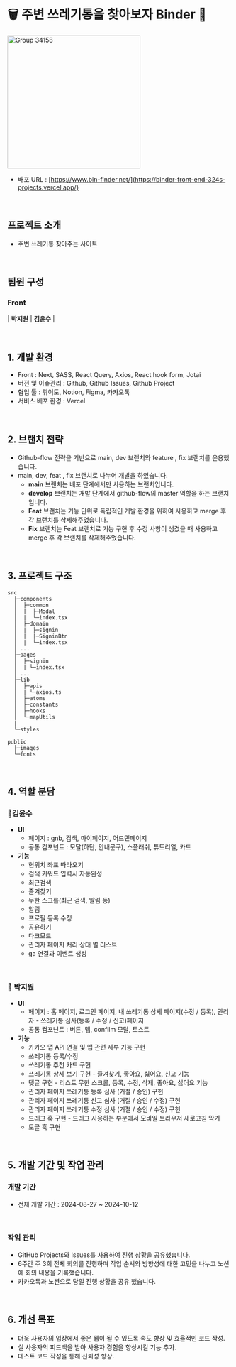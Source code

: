 # 🗑️ 주변 쓰레기통을 찾아보자 Binder 🚮

<img src="https://github.com/user-attachments/assets/cbadfc22-afb1-4189-b841-030721807813" alt="Group 34158" width="300"/>


- 배포 URL : [https://www.bin-finder.net/](https://binder-front-end-324s-projects.vercel.app/)

<br>

## 프로젝트 소개

- 주변 쓰레기통 찾아주는 사이트

<br>

## 팀원 구성

### Front

| **박지원** | **김윤수** | <br/>

<br>

## 1. 개발 환경

- Front : Next, SASS, React Query, Axios, React hook form, Jotai
- 버전 및 이슈관리 : Github, Github Issues, Github Project
- 협업 툴 : 뤼이도, Notion, Figma, 카카오톡
- 서비스 배포 환경 : Vercel
<br>

## 2. 브랜치 전략

- Github-flow 전략을 기반으로 main, dev 브랜치와 feature , fix 브랜치를 운용했습니다.
- main, dev, feat , fix 브랜치로 나누어 개발을 하였습니다.
    - **main** 브랜치는 배포 단계에서만 사용하는 브랜치입니다.
    - **develop** 브랜치는 개발 단계에서 github-flow의 master 역할을 하는 브랜치입니다.
    - **Feat** 브랜치는 기능 단위로 독립적인 개발 환경을 위하여 사용하고 merge 후 각 브랜치를 삭제해주었습니다.
    - **Fix** 브랜치는 Feat 브랜치로 기능 구현 후 수정 사항이 생겼을 때 사용하고 merge 후 각 브랜치를 삭제해주었습니다.

<br>

## 3. 프로젝트 구조

```
src
  ├─components
  │  ├─common
  │  |  ├─Modal
  │  |  └─index.tsx
  │  ├─domain
  │  |  ├─signin
  │  |  |─SigninBtn
  │  |  └─index.tsx
  │	...
  ├─pages
  │  ├─signin
  │  | └─index.tsx
  │	...
  ├─lib
  │  ├─apis
  │  | └─axios.ts
  │  ├─atoms
  │  ├─constants
  │  ├─hooks
  │  └─mapUtils
  |
  └─styles
	
public
  ├─images
  └─fonts
```

<br>

## 4. 역할 분담

### 👻김윤수

- **UI**
    - 페이지 : gnb, 검색, 마이페이지, 어드민페이지
    - 공통 컴포넌트 : 모달(하단, 안내문구), 스플래쉬, 튜토리얼, 카드
- **기능**
    - 현위치 좌표 따라오기
    - 검색 키워드 입력시 자동완성
    - 최근검색
    - 즐겨찾기
    - 무한 스크롤(최근 검색, 알림 등)
    - 알림
    - 프로필 등록 수정
    - 공유하기
    - 다크모드
    - 관리자 페이지 처리 상태 별 리스트
    - ga 연결과 이벤트 생성
    

<br/>

### 👀 박지원

- **UI**
    - 페이지 : 홈 페이지, 로그인 페이지, 내 쓰레기통 상세 페이지(수정 / 등록), 관리자 - 쓰레기통 심사(등록 / 수정 / 신고)페이지
    - 공통 컴포넌트 : 버튼, 맵, confilm 모달, 토스트
- **기능**
    - 카카오 맵 API 연결 및 맵 관련 세부 기능 구현
    - 쓰레기통 등록/수정
    - 쓰레기통 추천 카드 구현
    - 쓰레기통 상세 보기 구현 - 즐겨찾기, 좋아요, 싫어요, 신고 기능
    - 댓글 구현 - 리스트 무한 스크롤, 등록, 수정, 삭제, 좋아요, 싫어요 기능
    - 관리자 페이지 쓰레기통 등록 심사 (거절 / 승인)  구현
    - 관리자 페이지 쓰레기통 신고 심사 (거절 / 승인 / 수정) 구현
    - 관리자 페이지 쓰레기통 수정 심사 (거절 / 승인 / 수정)  구현
    - 드래그 훅 구현 - 드래그 사용하는 부분에서 모바일 브라우저 새로고침 막기
    - 토글 훅 구현
    

<br>

## 5. 개발 기간 및 작업 관리

### 개발 기간

- 전체 개발 기간 : 2024-08-27 ~ 2024-10-12

<br>

### 작업 관리

- GitHub Projects와 Issues를 사용하여 진행 상황을 공유했습니다.
- 6주간 주 3회 전체 회의를 진행하며 작업 순서와 방향성에 대한 고민을 나누고 노션에 회의 내용을 기록했습니다.
- 카카오톡과 노션으로 당일 진행 상황을 공유 했습니다.

<br>

## 6. 개선 목표

- 더욱 사용자의 입장에서 좋은 웹이 될 수 있도록 속도 향상 및 효율적인 코드 작성.
- 실 사용자의 피드백을 받아 사용자 경험을 향상시킬 기능 추가.
- 테스트 코드 작성을 통해 신뢰성 향상.
